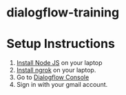 # dialogflow-training
# Setup Instructions
1. [Install Node JS](https://radixweb.com/blog/installing-npm-and-nodejs-on-windows-and-mac#:~:text=How%20to%20Install%20Node.js%20and%20NPM%20on%20Windows%3F) on your laptop
2. [Install ngrok](https://ngrok.com/download) on your laptop.
3. Go to [Dialogflow Console](https://dialogflow.cloud.google.com/)
4. Sign in with your gmail account.
